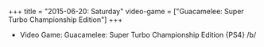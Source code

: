 +++
title = "2015-06-20: Saturday"
video-game = ["Guacamelee: Super Turbo Championship Edition"]
+++


* Video Game: Guacamelee: Super Turbo Championship Edition {PS4} /b/